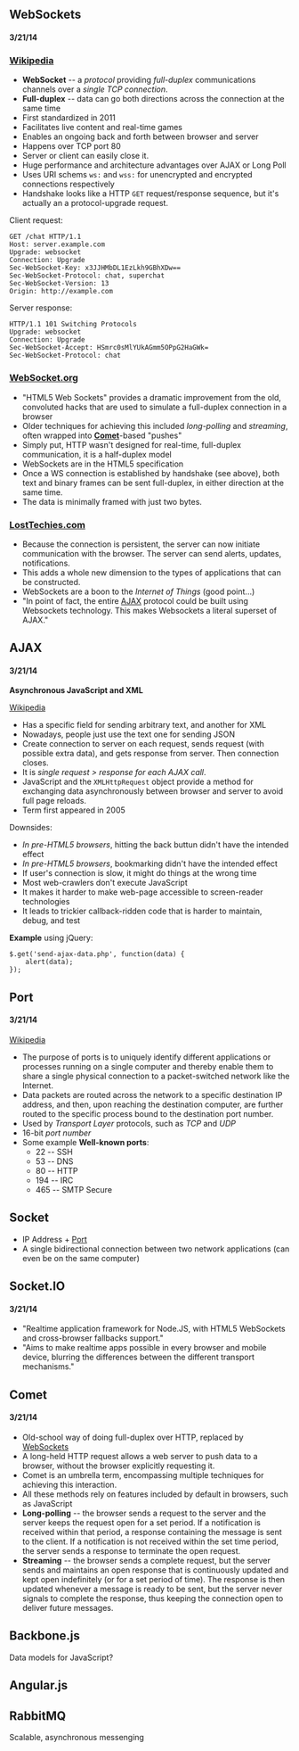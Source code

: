 WebSockets
----------
#### 3/21/14

### [Wikipedia](http://en.wikipedia.org/wiki/Websockets)

* **WebSocket** -- a *protocol* providing *full-duplex* communications
  channels over a *single TCP connection*.
* **Full-duplex** -- data can go both directions across the connection at the same time
* First standardized in 2011
* Facilitates live content and real-time games
* Enables an ongoing back and forth between browser and server
* Happens over TCP port 80
* Server or client can easily close it.
* Huge performance and architecture advantages over AJAX or Long Poll
* Uses URI schems `ws:` and `wss:` for unencrypted and encrypted connections respectively
* Handshake looks like a HTTP `GET` request/response sequence, but it's actually
  an a protocol-upgrade request.

Client request:

    GET /chat HTTP/1.1
    Host: server.example.com
    Upgrade: websocket
    Connection: Upgrade
    Sec-WebSocket-Key: x3JJHMbDL1EzLkh9GBhXDw==
    Sec-WebSocket-Protocol: chat, superchat
    Sec-WebSocket-Version: 13
    Origin: http://example.com

Server response:

    HTTP/1.1 101 Switching Protocols
    Upgrade: websocket
    Connection: Upgrade
    Sec-WebSocket-Accept: HSmrc0sMlYUkAGmm5OPpG2HaGWk=
    Sec-WebSocket-Protocol: chat

### [WebSocket.org](https://www.websocket.org/quantum.html)

* "HTML5 Web Sockets" provides a dramatic improvement from the old, convoluted
  hacks that are used to simulate a full-duplex connection in a browser
* Older techniques for achieving this included *long-polling* and *streaming*,
  often wrapped into [**Comet**](#comet)-based "pushes"
* Simply put, HTTP wasn't designed for real-time, full-duplex communication,
  it is a half-duplex model
* WebSockets are in the HTML5 specification
* Once a WS connection is established by handshake (see above), both text and
  binary frames can be sent full-duplex, in either direction at the same time.
* The data is minimally framed with just two bytes.

### [LostTechies.com](http://lostechies.com/chrismissal/2013/08/06/browser-wars-websockets-vs-ajax/)

* Because the connection is persistent, the server can now initiate
  communication with the browser. The server can send alerts, updates,
  notifications.
* This adds a whole new dimension to the types of applications that can be
  constructed.
* WebSockets are a boon to the *Internet of Things* (good point...)
* "In point of fact, the entire [AJAX](#ajax) protocol could be built using Websockets
  technology. This makes Websockets a literal superset of AJAX."


AJAX
----
#### 3/21/14

**Asynchronous JavaScript and XML**

[Wikipedia](http://en.wikipedia.org/wiki/Ajax_(programming))

* Has a specific field for sending arbitrary text, and another for XML
* Nowadays, people just use the text one for sending JSON
* Create connection to server on each request, sends request (with possible
  extra data), and gets response from server. Then connection closes.
* It is *single request > response for each AJAX call*.
* JavaScript and the `XMLHttpRequest` object provide a method for exchanging data
  asynchronously between browser and server to avoid full page reloads.
* Term first appeared in 2005

Downsides:

* *In pre-HTML5 browsers*, hitting the back buttun didn't have the intended effect
* *In pre-HTML5 browsers*, bookmarking didn't have the intended effect
* If user's connection is slow, it might do things at the wrong time
* Most web-crawlers don't execute JavaScript
* It makes it harder to make web-page accessible to screen-reader technologies
* It leads to trickier callback-ridden code that is harder to maintain, debug, and test

**Example** using jQuery:

    $.get('send-ajax-data.php', function(data) {
        alert(data);
    });


Port
----
#### 3/21/14

[Wikipedia](http://en.wikipedia.org/wiki/Port_(computer_networking))

* The purpose of ports is to uniquely identify different applications or
  processes running on a single computer and thereby enable them to share a
  single physical connection to a packet-switched network like the Internet.
* Data packets are routed across the network to a specific destination IP
  address, and then, upon reaching the destination computer, are further routed
  to the specific process bound to the destination port number.
* Used by *Transport Layer* protocols, such as *TCP* and *UDP*
* 16-bit *port number*
* Some example **Well-known ports**:
    * 22 -- SSH
    * 53 -- DNS
    * 80 -- HTTP
    * 194 -- IRC
    * 465 -- SMTP Secure

Socket
------

* IP Address + [Port](#port)
* A single bidirectional connection between two network applications (can even be on the same computer)

Socket.IO
---------
#### 3/21/14

* "Realtime application framework for Node.JS, with HTML5 WebSockets and
  cross-browser fallbacks support."
* "Aims to make realtime apps possible in every browser and mobile device,
  blurring the differences between the different transport mechanisms."

Comet
-----
#### 3/21/14

* Old-school way of doing full-duplex over HTTP, replaced by [WebSockets](#websockets)
* A long-held HTTP request allows a web server to push data to a browser,
  without the browser explicitly requesting it.
* Comet is an umbrella term, encompassing multiple techniques for achieving
  this interaction.
* All these methods rely on features included by default in browsers, such as JavaScript
* **Long-polling** -- the browser sends a request to the server and the server
  keeps the request open for a set period. If a notification is received within
  that period, a response containing the message is sent to the client. If a
  notification is not received within the set time period, the server sends a
  response to terminate the open request.
* **Streaming** -- the browser sends a complete request, but the server sends
  and maintains an open response that is continuously updated and kept open
  indefinitely (or for a set period of time). The response is then updated
  whenever a message is ready to be sent, but the server never signals to
  complete the response, thus keeping the connection open to deliver future
  messages.

Backbone.js
-----------

Data models for JavaScript?

Angular.js
----------

RabbitMQ
--------

Scalable, asynchronous messenging

